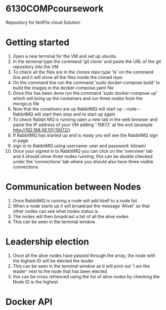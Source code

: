 # 6130COMPcoursework
Repository for NotFlix cloud Solution 

# Getting started
 1. Open a new terminal for the VM and set up ubuntu 
 2. In the terminal type the command 'git clone' and paste the URL of the git repository into the VM
 3. To check all the files are in the clones repo type 'ls' on the command line and it will show all the files inside the cloned repo 
 4. On the command line run the command 'sudo docker-compose build' to build the images in the docker-compose.yaml file 
 5. Once this has been done run the command 'sudo docker-compose up' which will bring up the containers and run three nodes from the mongo.js file 
 6. Now that the conatiners are up RabbitMQ will start up --note-- RabbitMQ will start then stop and re start up again 
 7. To check Rabbit MQ is running open a new tab in the web browser and paste the IP address of your VM adding ':15672' at the end (example http://192.168.56.101:15672/)
 8. If RabbitMQ has started up and is ready you will see the RabbitMQ sign in page 
 9. sign in to RabbitMQ using username: user and password: bitnami
 10. Once your signed in to RabbitMQ you can click on the 'overview' tab and it should show three nodes running. this can be double checked under the 'connections' tab where you 
     should also have three visible connections
 
 # Communication between Nodes 
1. Once RabbitMQ is running a node will add itself to a node list 
2. When a node starts up it will broadcast the message 'Alive!' so that other nodes can see what nodes status is.
3. The nodes will then broadcast a list of all the alive nodes 
4. This can be seen in the terminal window

# Leadership election
1. Once all the alive nodes have passed through the array, the node with the highest ID will be elected the leader 
2. This can be seen in the terminal window as it will print out 'I am the leader' next to the node that has been elected 
3. this can be cross refrenced using the list of alive nodes by checking the Node ID is the highest 
 
 # Docker API
 
 
